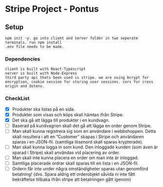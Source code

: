 # Stripe Project - Pontus

## Setup 
    npm init -y. go into client and server folder in two seperate terminals. run npm install
    .env file needs to be made.
    

### Dependencies
    client is built with React-Typescript
    server is built with Node-Express
    third party api thats been used is stripe. we are using bcrypt for encryption, cookie session for storing user sessions. cors for cross origin and dotenv.

### CheckList
- [x] Produkter ska listas på en sida. 
- [x] Produkter som visas och köps skall hämtas ifrån Stripe.
- [x] Det ska gå att lägga till produkter i en kundvagn.
- [ ] Baserad på kundvagnen skall det gå att lägga en order genom Stripe.
- [ ] Man skall kunna registrera sig som en användare i webbshoppen. Detta skall resultera i att en ”Customer” skapas i Stripe och användaren sparas i en JSON-fil. (samtliga lösenord skall sparas krypterade).
- [ ] Man skall kunna logga in som kund. Den inloggade kunden (som även är sparad i Stripe) skall användas vid placering av order.
- [ ] Man skall inte kunna placera en order om man inte är inloggad.
- [ ] Samtliga placerade ordrar skall sparas till en lista i en JSON-fil.
- [ ] Ordern får inte under några omständigheter sparas utan genomförd betalning! (dvs. Spara aldrig ett orderobjekt såvida ni inte fått bekräftelse tillbaka ifrån stripe att betalningen gått igenom)